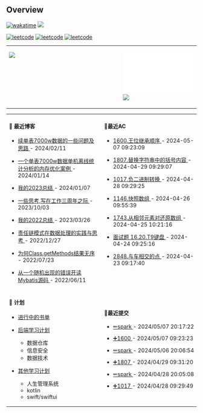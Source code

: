 
## Overview

[![wakatime](https://wakatime.com/badge/user/78591c59-95d5-4479-b2fc-988c35f31d59.svg)](https://wakatime.com/@78591c59-95d5-4479-b2fc-988c35f31d59) ![](https://gpvc.arturio.dev/0xcaffebabe)

[![leetcode](https://leetcode-badge.ismy.wang/ranking)](https://leetcode.cn/u/0xcaffebabe/) [![leetcode](https://leetcode-badge.ismy.wang/solved)](https://leetcode.cn/u/0xcaffebabe/) [![leetcode](https://leetcode-badge.ismy.wang/ac)](https://leetcode.cn/u/0xcaffebabe/)

<table border="0">
  <tr border="0">

  <td valign="top" width="60%">

  ![](https://github-readme-stats.vercel.app/api/wakatime?username=0xcaffebabe&layout=compact&langs_count=12&theme=dark&range=all_time)

  </td>

  <td valign="top" width="40%">

  ![](https://raw.githubusercontent.com/0xcaffebabe/github-stats/master/generated/overview.svg)
  ![](https://github-profile-summary-cards.vercel.app/api/cards/productive-time?username=0xcaffebabe&theme=github_dark&utcOffset=8)

  </td>
  </tr>

</table>

<table>

<tr>
<td valign="top" width="50%">

#### 📖 最近博客


* <a href="https://0xcaffebabe.github.io/%E5%A4%A7%E6%95%B0%E6%8D%AE/2024/02/11/%E7%BB%AD%E5%8D%95%E8%A1%A87000w%E6%95%B0%E6%8D%AE%E7%9A%84%E4%B8%80%E4%BA%9B%E9%97%AE%E9%A2%98%E5%8F%8A%E6%80%9D%E8%B7%AF.html" target="_blank"> 续单表7000w数据的一些问题及思路 </a> - 2024/02/11 

    
* <a href="https://0xcaffebabe.github.io/%E5%A4%A7%E6%95%B0%E6%8D%AE/2024/01/14/%E4%B8%80%E4%B8%AA%E5%8D%95%E8%A1%A87000w%E6%95%B0%E6%8D%AE%E5%8D%95%E6%9C%BA%E7%A6%BB%E7%BA%BF%E7%BB%9F%E8%AE%A1%E5%88%86%E6%9E%90%E7%9A%84%E5%86%85%E5%AD%98%E4%BC%98%E5%8C%96%E6%A1%88%E4%BE%8B.html" target="_blank"> 一个单表7000w数据单机离线统计分析的内存优化案例 </a> - 2024/01/14 

    
* <a href="https://0xcaffebabe.github.io/%E4%BA%BA%E7%94%9F/2024/01/07/%E6%88%91%E7%9A%842023%E6%80%BB%E7%BB%93.html" target="_blank"> 我的2023总结 </a> - 2024/01/07 

    
* <a href="https://0xcaffebabe.github.io/%E4%BA%BA%E7%94%9F/2023/10/03/%E4%B8%80%E4%BA%9B%E6%80%9D%E8%80%83,%E5%86%99%E5%9C%A8%E5%B7%A5%E4%BD%9C%E4%B8%89%E5%91%A8%E5%B9%B4%E4%B9%8B%E9%99%85.html" target="_blank"> 一些思考,写在工作三周年之际 </a> - 2023/10/03 

    
* <a href="https://0xcaffebabe.github.io/%E4%BA%BA%E7%94%9F/2023/03/26/%E6%88%91%E7%9A%842022%E6%80%BB%E7%BB%93.html" target="_blank"> 我的2022总结 </a> - 2023/03/26 

    
* <a href="https://0xcaffebabe.github.io/%E8%AE%BE%E8%AE%A1%E6%A8%A1%E5%BC%8F/2022/12/27/%E8%B4%A3%E4%BB%BB%E9%93%BE%E6%A8%A1%E5%BC%8F%E5%9C%A8%E6%95%B0%E6%8D%AE%E5%A4%84%E7%90%86%E7%9A%84%E5%AE%9E%E8%B7%B5%E4%B8%8E%E6%80%9D%E8%80%83.html" target="_blank"> 责任链模式在数据处理的实践与思考 </a> - 2022/12/27 

    
* <a href="https://0xcaffebabe.github.io/jvm/2022/07/23/%E4%B8%BA%E4%BD%95Class.getMethods%E7%BB%93%E6%9E%9C%E6%97%A0%E5%BA%8F.html" target="_blank"> 为何Class.getMethods结果无序 </a> - 2022/07/23 

    
* <a href="https://0xcaffebabe.github.io/java/2022/06/11/%E4%BB%8E%E4%B8%80%E4%B8%AA%E9%9A%8F%E6%9C%BA%E5%87%BA%E7%8E%B0%E7%9A%84%E9%94%99%E8%AF%AF%E5%BC%80%E8%AF%BBMybatis%E6%BA%90%E7%A0%81.html" target="_blank"> 从一个随机出现的错误开读Mybatis源码 </a> - 2022/06/11 

        

</td>

<td valign="top" width="50%">

#### 🔋最近AC


  * <a href="https://leetcode.cn/submissions/detail/529715339" target="_blank"> 1600.王位继承顺序 </a> - 2024-05-07 09:23:09 

    
  * <a href="https://leetcode.cn/submissions/detail/527999569" target="_blank"> 1807.替换字符串中的括号内容 </a> - 2024-04-29 09:29:07 

    
  * <a href="https://leetcode.cn/submissions/detail/527709169" target="_blank"> 1017.负二进制转换 </a> - 2024-04-28 09:29:25 

    
  * <a href="https://leetcode.cn/submissions/detail/527202840" target="_blank"> 1146.快照数组 </a> - 2024-04-26 09:55:39 

    
  * <a href="https://leetcode.cn/submissions/detail/526896932" target="_blank"> 1743.从相邻元素对还原数组 </a> - 2024-04-25 10:21:16 

    
  * <a href="https://leetcode.cn/submissions/detail/526545310" target="_blank"> 面试题 16.20.T9键盘 </a> - 2024-04-24 09:25:16 

    
  * <a href="https://leetcode.cn/submissions/detail/526202379" target="_blank"> 2848.与车相交的点 </a> - 2024-04-23 09:17:40 

    

</td>

</tr>

<tr>

<td valign="top" width="50%">

#### 📝 计划

- [进行中的书单](https://github.com/users/0xcaffebabe/projects/4)


- [后端学习计划](https://github.com/users/0xcaffebabe/projects/1)
  - 数据仓库
  - 信息安全
  - 数据技术


- [其他学习计划](https://github.com/users/0xcaffebabe/projects/3)
  - 人生管理系统
  - kotlin
  - swift/swiftui


<td>

#### 🌴最近提交


  * <a href="https://github.com/0xcaffebabe/note/commit/52e3328d041fe6b68039542079eb48b0d9de8eb9" target="_blank"> ✏spark </a> - 2024/05/07 20:17:22 

    
  * <a href="https://github.com/0xcaffebabe/leetcode/commit/fdcdde061651e2976770cbe18fa79323998266e0" target="_blank"> ➕1600 </a> - 2024/05/07 09:23:23 

    
  * <a href="https://github.com/0xcaffebabe/note/commit/fbdf6e37a9c00347c3c82b284e1419930584c7d3" target="_blank"> ✏spark </a> - 2024/05/06 20:06:54 

    
  * <a href="https://github.com/0xcaffebabe/leetcode/commit/f7583cd82cc3305a26019099cea9298aea092c76" target="_blank"> ➕1807 </a> - 2024/04/29 09:31:20 

    
  * <a href="https://github.com/0xcaffebabe/note/commit/ef76e4794c5bb774cd1a8bbc44beaf54b9bfe4fc" target="_blank"> ✏spark </a> - 2024/04/28 20:05:08 

    
  * <a href="https://github.com/0xcaffebabe/leetcode/commit/f79cfbf474c71b2b6c626b6726a58af6dd696862" target="_blank"> ➕1017 </a> - 2024/04/28 09:29:49 

    

</td>

</tr>

</table>

